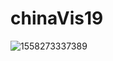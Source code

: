 # chinaVis19

![1558273337389](https://github.com/middaywords/chinaVis19/raw/Yixr/img/1558273337389.png)